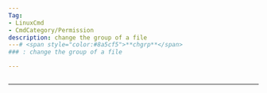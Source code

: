 ```yaml
---
Tag:
- LinuxCmd 
- CmdCategory/Permission
description: change the group of a file
---# <span style="color:#8a5cf5">**chgrp**</span>
### : change the group of a file

---
```

```

```
---
